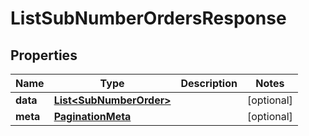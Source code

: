 

# ListSubNumberOrdersResponse


## Properties

Name | Type | Description | Notes
------------ | ------------- | ------------- | -------------
**data** | [**List&lt;SubNumberOrder&gt;**](SubNumberOrder.md) |  |  [optional]
**meta** | [**PaginationMeta**](PaginationMeta.md) |  |  [optional]



